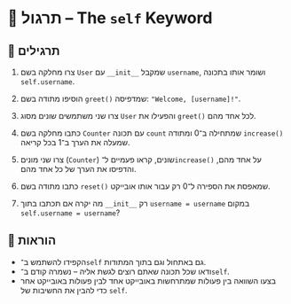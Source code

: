 # 📘 תרגול – The `self` Keyword

## 🧪 תרגילים

1. צרו מחלקה בשם `User` עם `__init__` שמקבל `username`, ושומר אותו בתכונה `self.username`.

2. הוסיפו מתודה בשם `greet()` שמדפיסה: `"Welcome, [username]!"`.

3. צרו שני משתמשים שונים מסוג `User` והפעילו את `greet()` לכל אחד מהם.

4. כתבו מחלקה בשם `Counter` עם תכונה `count` שמתחילה ב־0 ומתודה `increase()` שמעלה את הערך ב־1 בכל קריאה.

5. צרו שני מונים (`Counter`) שונים, קראו פעמיים ל־`increase()` על אחד מהם, והדפיסו את הערך של כל אחד מהם.

6. כתבו מתודה בשם `reset()` שמאפסת את הספירה ל־0 רק עבור אותו אובייקט.

7. מה יקרה אם תכתבו בתוך `__init__` רק `username = username` במקום `self.username = username`?

## 📌 הוראות

- הקפידו להשתמש ב־`self` גם באתחול וגם בתוך המתודות.
- ודאו שכל תכונה שאתם רוצים לגשת אליה – נשמרה קודם ב־`self`.
- בצעו השוואה בין פעולות שמתרחשות באובייקט אחד לבין פעולות באובייקט אחר כדי להבין את החשיבות של `self`.
